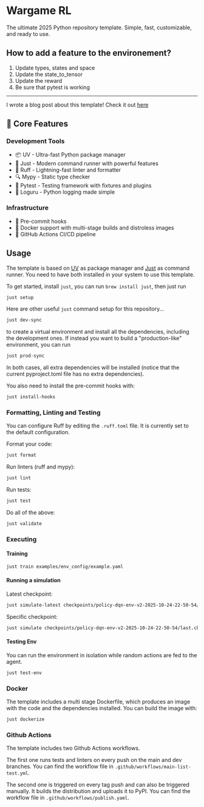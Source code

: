 # Wargame RL

The ultimate 2025 Python repository template. Simple, fast, customizable, and ready to use.

## How to add a feature to the environement?
1. Update types, states and space
2. Update the state_to_tensor
3. Update the reward
4. Be sure that pytest is working

---
I wrote a blog post about this template! Check it out [here](https://giovannigiacometti.github.io/posts/python-template/)

## 🎯 Core Features

### Development Tools

- 📦 UV - Ultra-fast Python package manager
- 🚀 Just - Modern command runner with powerful features
- 💅 Ruff - Lightning-fast linter and formatter
- 🔍 Mypy - Static type checker
- 🧪 Pytest - Testing framework with fixtures and plugins
- 🧾 Loguru - Python logging made simple

### Infrastructure

- 🛫 Pre-commit hooks
- 🐳 Docker support with multi-stage builds and distroless images
- 🔄 GitHub Actions CI/CD pipeline


## Usage

The template is based on [UV](https://docs.astral.sh/) as package manager and [Just](https://github.com/casey/just) as command runner. You need to have both installed in your system to use this template.

To get started, install `just`, you can run `brew install just`, then just run
```bash
just setup
```

Here are other useful `just` command setup for this repository...
```bash
just dev-sync
```

to create a virtual environment and install all the dependencies, including the development ones. If instead you want to build a "production-like" environment, you can run

```bash
just prod-sync
```

In both cases, all extra dependencies will be installed (notice that the current pyproject.toml file has no extra dependencies).

You also need to install the pre-commit hooks with:

```bash
just install-hooks
```

### Formatting, Linting and Testing

You can configure Ruff by editing the `.ruff.toml` file. It is currently set to the default configuration.

Format your code:

```bash
just format
```

Run linters (ruff and mypy):

```bash
just lint
```

Run tests:

```bash
just test
```

Do all of the above:

```bash
just validate
```

### Executing

#### Training

```bash
just train examples/env_config/example.yaml
```

#### Running a simulation

Latest checkpoint:
```bash
just simulate-latest checkpoints/policy-dqn-env-v2-2025-10-24-22-50-54/env_config.yaml
```


Specific checkpoint:
```bash
just simulate checkpoints/policy-dqn-env-v2-2025-10-24-22-50-54/last.ckpt checkpoints/policy-dqn-env-v2-2025-10-24-22-50-54/env_config.yaml
```

#### Testing Env

You can run the environment in isolation while random actions are fed to the agent.

```bash
just test-env
```

### Docker

The template includes a multi stage Dockerfile, which produces an image with the code and the dependencies installed. You can build the image with:

```bash
just dockerize
```

### Github Actions

The template includes two Github Actions workflows.

The first one runs tests and linters on every push on the main and dev branches. You can find the workflow file in `.github/workflows/main-list-test.yml`.

The second one is triggered on every tag push and can also be triggered manually. It builds the distribution and uploads it to PyPI. You can find the workflow file in `.github/workflows/publish.yaml`.
